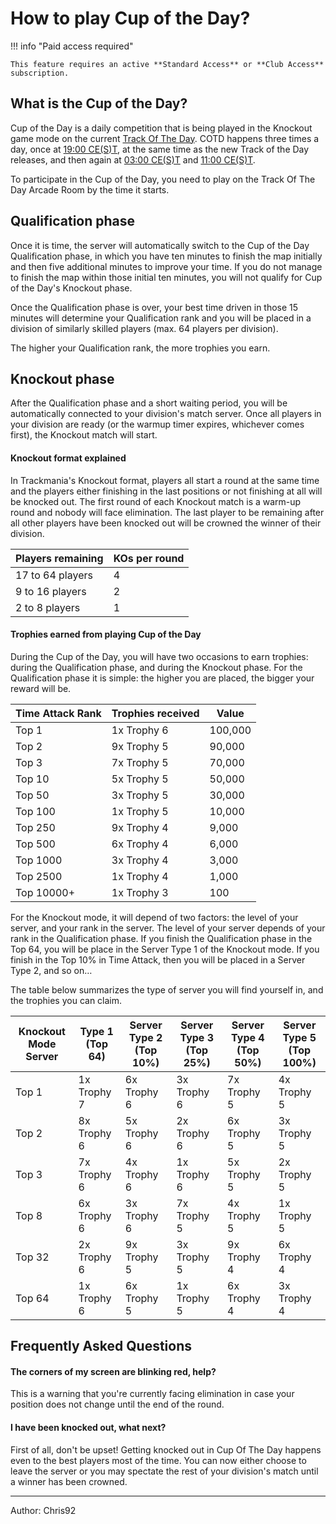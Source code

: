 # How to play Cup of the Day?

!!! info "Paid access required"

    This feature requires an active **Standard Access** or **Club Access** subscription.

## What is the Cup of the Day?

Cup of the Day is a daily competition that is being played in the Knockout game mode on the current [Track Of The Day](03_What_Is_A_Track_Of_The_Day.md).
COTD happens three times a day, once at [19:00 CE(S)T](https://time.is/compare/1900_in_CET), at the same time as the new Track of the Day releases, and then again at [03:00 CE(S)T](https://time.is/compare/0300_in_CET) and [11:00 CE(S)T](https://time.is/compare/1100_in_CET).

To participate in the Cup of the Day, you need to play on the Track Of The Day Arcade Room by the time it starts.

## Qualification phase

Once it is time, the server will automatically switch to the Cup of the Day Qualification phase, in which you have ten minutes to finish the map initially and then five additional minutes to improve your time. 
If you do not manage to finish the map within those initial ten minutes, you will not qualify for Cup of the Day's Knockout phase.

Once the Qualification phase is over, your best time driven in those 15 minutes will determine your Qualification rank and you will be placed in a division of similarly skilled players (max. 64 players per division).

The higher your Qualification rank, the more trophies you earn.

## Knockout phase

After the Qualification phase and a short waiting period, you will be automatically connected to your division's match server. Once all players in your division are ready (or the warmup timer expires, whichever comes first), the Knockout match will start.

#### Knockout format explained

In Trackmania's Knockout format, players all start a round at the same time and the players either finishing in the last positions or not finishing at all will be knocked out. 
The first round of each Knockout match is a warm-up round and nobody will face elimination.
The last player to be remaining after all other players have been knocked out will be crowned the winner of their division.

| Players remaining | KOs per round |
| --- | --- |
| 17 to 64 players | 4 |
| 9 to 16 players | 2 |
| 2 to 8 players | 1 |

#### Trophies earned from playing Cup of the Day

During the Cup of the Day, you will have two occasions to earn trophies: during the Qualification phase, and during the Knockout phase. For the Qualification phase it is simple: the higher you are placed, the bigger your reward will be.

| Time Attack Rank | Trophies received | Value |
|---|---|---|
| Top 1 | 1x Trophy 6 | 100,000 |
| Top 2 | 9x Trophy 5 | 90,000 |
| Top 3 | 7x Trophy 5 | 70,000 |
| Top 10 | 5x Trophy 5 | 50,000 |
| Top 50 | 3x Trophy 5 | 30,000 |
| Top 100 | 1x Trophy 5 | 10,000 |
| Top 250 | 9x Trophy 4 | 9,000 |
| Top 500 | 6x Trophy 4 | 6,000 |
| Top 1000 | 3x Trophy 4 | 3,000 |
| Top 2500 | 1x Trophy 4 | 1,000 |
| Top 10000+ | 1x Trophy 3 | 100 |

For the Knockout mode, it will depend of two factors: the level of your server, and your rank in the server. The level of your server depends of your rank in the Qualification phase. If you finish the Qualification phase in the Top 64, you will be place in the Server Type 1 of the Knockout mode. If you finish in the Top 10% in Time Attack, then you will be placed in a Server Type 2, and so on…

The table below summarizes the type of server you will find yourself in, and the trophies you can claim.

| Knockout Mode	Server | Type 1 (Top 64) | Server Type 2 (Top 10%) | Server Type 3 (Top 25%) | Server Type 4 (Top 50%) | Server Type 5 (Top 100%) |
|---|---|---|---|---|---|
|Top 1 | 1x Trophy 7 | 6x Trophy 6 | 3x Trophy 6 | 7x Trophy 5 | 4x Trophy 5 |
|Top 2 | 8x Trophy 6 | 5x Trophy 6 | 2x Trophy 6 | 6x Trophy 5 | 3x Trophy 5 |
|Top 3 | 7x Trophy 6 | 4x Trophy 6 | 1x Trophy 6 | 5x Trophy 5 | 2x Trophy 5 |
|Top 8 | 6x Trophy 6 | 3x Trophy 6 | 7x Trophy 5 | 4x Trophy 5 | 1x Trophy 5 |
|Top 32 | 2x Trophy 6 | 9x Trophy 5 | 3x Trophy 5 | 9x Trophy 4 | 6x Trophy 4 |
|Top 64 | 1x Trophy 6 | 6x Trophy 5 | 1x Trophy 5 | 6x Trophy 4 | 3x Trophy 4 |

## Frequently Asked Questions

#### The corners of my screen are blinking red, help?

This is a warning that you're currently facing elimination in case your position does not change until the end of the round.

#### I have been knocked out, what next?

First of all, don't be upset! 
Getting knocked out in Cup Of The Day happens even to the best players most of the time. You can now either choose to leave the server or you may spectate the rest of your division's match until a winner has been crowned.

<hr>
Author: Chris92